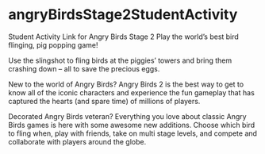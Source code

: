 # angryBirdsStage2StudentActivity
Student Activity Link for Angry Birds Stage 2
Play the world’s best bird flinging, pig popping game!

Use the slingshot to fling birds at the piggies’ towers and bring them crashing down – all to save the precious eggs.

New to the world of Angry Birds? Angry Birds 2 is the best way to get to know all of the iconic characters and experience the fun gameplay that has captured the hearts (and spare time) of millions of players.

Decorated Angry Birds veteran? Everything you love about classic Angry Birds games is here with some awesome new additions. Choose which bird to fling when, play with friends, take on multi stage levels, and compete and collaborate with players around the globe.
